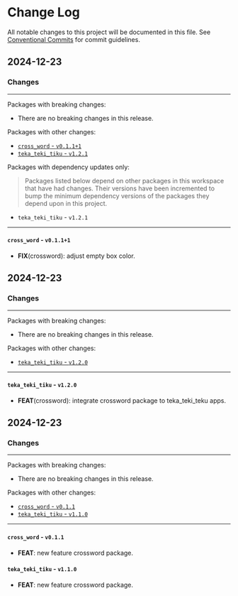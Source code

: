 # Change Log

All notable changes to this project will be documented in this file.
See [Conventional Commits](https://conventionalcommits.org) for commit guidelines.

## 2024-12-23

### Changes

---

Packages with breaking changes:

 - There are no breaking changes in this release.

Packages with other changes:

 - [`cross_word` - `v0.1.1+1`](#cross_word---v0111)
 - [`teka_teki_tiku` - `v1.2.1`](#teka_teki_tiku---v121)

Packages with dependency updates only:

> Packages listed below depend on other packages in this workspace that have had changes. Their versions have been incremented to bump the minimum dependency versions of the packages they depend upon in this project.

 - `teka_teki_tiku` - `v1.2.1`

---

#### `cross_word` - `v0.1.1+1`

 - **FIX**(crossword): adjust empty box color.


## 2024-12-23

### Changes

---

Packages with breaking changes:

 - There are no breaking changes in this release.

Packages with other changes:

 - [`teka_teki_tiku` - `v1.2.0`](#teka_teki_tiku---v120)

---

#### `teka_teki_tiku` - `v1.2.0`

 - **FEAT**(crossword): integrate crossword package to teka_teki_teku apps.


## 2024-12-23

### Changes

---

Packages with breaking changes:

 - There are no breaking changes in this release.

Packages with other changes:

 - [`cross_word` - `v0.1.1`](#cross_word---v011)
 - [`teka_teki_tiku` - `v1.1.0`](#teka_teki_tiku---v110)

---

#### `cross_word` - `v0.1.1`

 - **FEAT**: new feature crossword package.

#### `teka_teki_tiku` - `v1.1.0`

 - **FEAT**: new feature crossword package.

